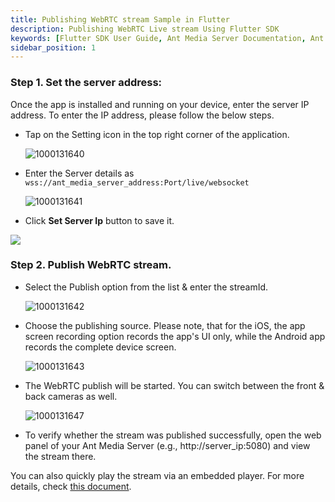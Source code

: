```yaml
---
title: Publishing WebRTC stream Sample in Flutter
description: Publishing WebRTC Live stream Using Flutter SDK 
keywords: [Flutter SDK User Guide, Ant Media Server Documentation, Ant Media Server Tutorials]
sidebar_position: 1
---
```


### Step 1. Set the server address:
Once the app is installed and running on your device, enter the server IP address. To enter the IP address, please follow the below steps.

- Tap on the Setting icon in the top right corner of the application.
  
  ![1000131640](https://github.com/user-attachments/assets/0ee23ed3-62eb-4bd8-a2cd-55ffb5615e82)

- Enter the Server details as ```wss://ant_media_server_address:Port/live/websocket```

  ![1000131641](https://github.com/user-attachments/assets/1edd11f1-0813-4d2d-9dd1-afc7ed778178)
 
- Click **Set Server Ip** button to save it.

![](@site/static/img/IMG_F1372DF3182B-1(2).jpeg)

 ### Step 2. Publish WebRTC stream.

- Select the Publish option from the list & enter the streamId.

   ![1000131642](https://github.com/user-attachments/assets/ab6657b2-fcac-41f5-ba48-6ea726207699)

- Choose the publishing source. Please note, that for the iOS, the app screen recording option records the app's UI only, while the Android app records the complete device screen.

  ![1000131643](https://github.com/user-attachments/assets/0b5a37b3-c108-42ca-a102-7f495b03b3dc)

- The WebRTC publish will be started. You can switch between the front & back cameras as well.

  ![1000131647](https://github.com/user-attachments/assets/0b1a8b32-5937-4d66-ab49-7e8c1632f2e2)


- To verify whether the stream was published successfully, open the web panel of your Ant Media Server (e.g., http://server_ip:5080) and view the stream there.

You can also quickly play the stream via an embedded player. For more details, check [this document](https://antmedia.io/docs/guides/playing-live-stream/embedded-web-player/).
